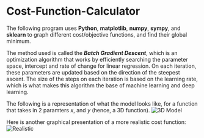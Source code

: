 # Cost-Function-Calculator
The following program uses **Python**, **matplotlib**, **numpy**, **sympy**, and **sklearn** to graph different cost/objective functions, and find their global minimum.

The method used is called the **_Batch Gradient Descent_**, which is an optimization algorithm that works by efficiently searching the parameter space, intercept and rate of change for linear regression. On each iteration, these parameters are updated based on the direction of the steepest ascent. The size of the steps on each iteration is based on the learning rate, which is what makes this algorithm the base of machine learning and deep learning. 

The following is a representation of what the model looks like, for a function that takes in 2 paramters *x*, and *y* (hence, a 3D function).
![3D Model](https://user-images.githubusercontent.com/31941027/108304719-9bdd8e00-7176-11eb-9a70-b12b001830fa.PNG)

Here is another graphical presentation of a more realistic cost function:
![Realistic](https://user-images.githubusercontent.com/31941027/108305895-01cb1500-7179-11eb-9577-425eb9b13a4b.PNG)

